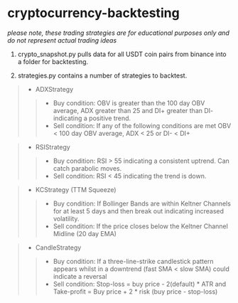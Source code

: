 # cryptocurrency-backtesting
*please note, these trading strategies are for educational purposes only and do not represent actual trading ideas*

1. crypto_snapshot.py pulls data for all USDT coin pairs from binance into a folder for backtesting.

2. strategies.py contains a number of strategies to backtest.
> * ADXStrategy
>> * Buy condition: OBV is greater than the 100 day OBV average, ADX greater than 25 and DI+ greater than DI- indicating a positive trend.
>> * Sell condition: If any of the following conditions are met OBV < 100 day OBV average, ADX < 25 or DI- < DI+

> * RSIStrategy
>> * Buy condition: RSI > 55 indicating a consistent uptrend. Can catch parabolic moves.
>> * Sell condition: RSI < 45 indicating the trend is down.

> * KCStrategy (TTM Squeeze)
>> * Buy condition: If Bollinger Bands are within Keltner Channels for at least 5 days and then break out indicating increased volatility.
>> * Sell condition: If the price closes below the Keltner Channel Midline (20 day EMA)

> * CandleStrategy
>> * Buy condition: If a three-line-strike candlestick pattern appears whilst in a downtrend (fast SMA < slow SMA) could indicate a reversal
>> * Sell condition: Stop-loss = buy price - 2(default) * ATR and Take-profit = Buy price + 2 * risk (buy price - stop-loss)
